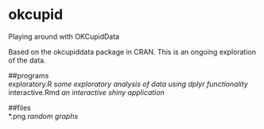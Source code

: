 # okcupid
Playing around with OKCupidData

Based on the okcupiddata package in CRAN. This is an ongoing exploration of the data. 

##programs  
exploratory.R   _some exploratory analysis of data using dplyr functionality_  
interactive.Rmd _an interactive shiny application_  

##files   
*.png           _random graphs_  


